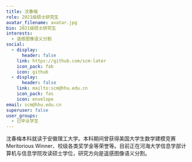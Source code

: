 ```yaml
---
title: 沈春梅
role: 2021级硕士研究生
avatar_filename: avatar.jpg
bio: 2021级硕士研究生
interests:
  - 遥感图像语义分割
social:
  - display:
      header: false
    link: https://github.com/scm-later
    icon_pack: fab
    icon: github
  - display:
      header: false
    link: mailto:scm@hhu.edu.cn
    icon_pack: fas
    icon: envelope
email: scm@hhu.edu.cn
superuser: false
user_groups:
  - 已毕业学生
---
```

沈春梅本科就读于安徽理工大学。本科期间曾获得美国大学生数学建模竞赛Meritorious Winner、校级各类奖学金等荣誉等。目前正在河海大学信息学部计算机与信息学院攻读硕士学位，研究方向是遥感图像语义分割。
